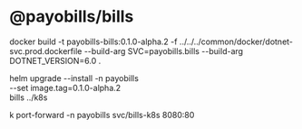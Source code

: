 # @payobills/bills

docker build -t payobills-bills:0.1.0-alpha.2 -f ../../../common/docker/dotnet-svc.prod.dockerfile --build-arg SVC=payobills.bills --build-arg DOTNET_VERSION=6.0 .

helm upgrade --install -n payobills \
    --set image.tag=0.1.0-alpha.2 \
    bills ../k8s

k port-forward -n payobills svc/bills-k8s 8080:80